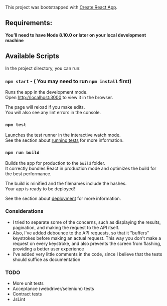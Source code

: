 This project was bootstrapped with [Create React App](https://github.com/facebook/create-react-app).

## Requirements:

**You’ll need to have Node 8.10.0 or later on your local development machine**

## Available Scripts

In the project directory, you can run:

### `npm start` - ( You may need to run `npm install` first)
Runs the app in the development mode.<br>
Open [http://localhost:3000](http://localhost:3000) to view it in the browser.

The page will reload if you make edits.<br>
You will also see any lint errors in the console.

### `npm test`

Launches the test runner in the interactive watch mode.<br>
See the section about [running tests](https://facebook.github.io/create-react-app/docs/running-tests) for more information.

### `npm run build`

Builds the app for production to the `build` folder.<br>
It correctly bundles React in production mode and optimizes the build for the best performance.

The build is minified and the filenames include the hashes.<br>
Your app is ready to be deployed!

See the section about [deployment](https://facebook.github.io/create-react-app/docs/deployment) for more information.

### Considerations

- I tried to separate some of the concerns, such as displaying the results, pagination, and making the request to the API itself.
- Also, I've added debounce to the API requests, so that it "buffers" keystrokes before making an actual request. This way you don't make a request on every keystroke, and also prevents the screen from flashing, providing a better user experience
- I've added very little comments in the code, since I believe that the tests should suffice as documentation

### TODO

- More unit tests
- Acceptance (webdriver/selenium) tests
- Contract tests
- JsLint